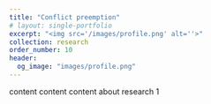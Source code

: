 ```yaml
---
title: "Conflict preemption"
# layout: single-portfolio
excerpt: "<img src='/images/profile.png' alt=''>"
collection: research
order_number: 10
header: 
  og_image: "images/profile.png"
---
```

content content content about research 1